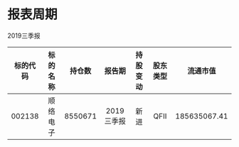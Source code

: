 # 报表周期 

2019三季报

| 标的代码 | 标的名称 | 持仓数 | 报告期 | 持股变动 | 股东类型 | 流通市值 |
|:--:|:--:|:--:|:--:|:--:|:--:|:--:|
|002138|顺络电子|8550671|2019三季报|新进|QFII|185635067.41|